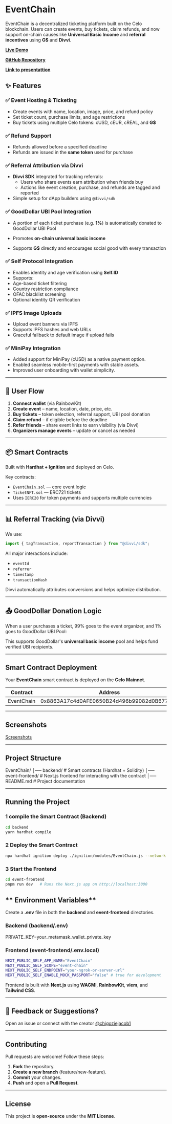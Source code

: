 # EventChain

EventChain is a decentralized ticketing platform built on the Celo blockchain. Users can create events, buy tickets, claim refunds, and now support on-chain causes like **Universal Basic Income** and **referral incentives** using **G$** and **Divvi**.

**[Live Demo](https://eventchain-git-main-chigozie0706s-projects.vercel.app/)**

**[GitHub Repository](https://github.com/Chigozie0706/eventchain)**

**[Link to presentattion](https://www.canva.com/design/DAGf-vn5bL4/GpTakYkJ6L9RTarjzrD4vg/view?utm_content=DAGf-vn5bL4&utm_campaign=designshare&utm_medium=link2&utm_source=uniquelinks&utlId=h596c558439)**

## ✨ Features

### ✅ Event Hosting & Ticketing

- Create events with name, location, image, price, and refund policy
- Set ticket count, purchase limits, and age restrictions
- Buy tickets using multiple Celo tokens: cUSD, cEUR, cREAL, and **G$**

### ✅ Refund Support

- Refunds allowed before a specified deadline
- Refunds are issued in the **same token** used for purchase

### ✅ Referral Attribution via Divvi

- **Divvi SDK** integrated for tracking referrals:
  - Users who share events earn attribution when friends buy
  - Actions like event creation, purchase, and refunds are tagged and reported
- Simple setup for dApp builders using `@divvi/sdk`

### ✅ GoodDollar UBI Pool Integration

- A portion of each ticket purchase (e.g. **1%**) is automatically donated to GoodDollar UBI Pool

- Promotes **on-chain universal basic income**
- Supports **G$** directly and encourages social good with every transaction

### ✅ Self Protocol Integration

- Enables identity and age verification using **Self.ID**
- Supports:
- Age-based ticket filtering
- Country restriction compliance
- OFAC blacklist screening
- Optional identity QR verification

### ✅ IPFS Image Uploads

- Upload event banners via IPFS
- Supports IPFS hashes and web URLs
- Graceful fallback to default image if upload fails

### ✅ MiniPay Integration

- Added support for MiniPay (cUSD) as a native payment option.
- Enabled seamless mobile-first payments with stable assets.
- Improved user onboarding with wallet simplicity.

---

## 🔁 User Flow

1. **Connect wallet** (via RainbowKit)
2. **Create event** – name, location, date, price, etc.
3. **Buy tickets** – token selection, referral support, UBI pool donation
4. **Claim refund** – if eligible before the deadline
5. **Refer friends** – share event links to earn visibility (via Divvi)
6. **Organizers manage events** – update or cancel as needed

---

## 📦 Smart Contracts

Built with **Hardhat + Ignition** and deployed on Celo.

Key contracts:

- `EventChain.sol` — core event logic
- `TicketNFT.sol` — ERC721 tickets
- Uses `IERC20` for token payments and supports multiple currencies

---

## 📊 Referral Tracking (via Divvi)

We use:

```ts
import { tagTransaction, reportTransaction } from "@divvi/sdk";
```

All major interactions include:

- `eventId`
- `referrer`
- `timestamp`
- `transactionHash`

Divvi automatically attributes conversions and helps optimize distribution.

---

## 📤 GoodDollar Donation Logic

When a user purchases a ticket, 99% goes to the event organizer, and 1% goes to GoodDollar UBI Pool:

This supports GoodDollar's **universal basic income** pool and helps fund verified UBI recipients.

---

## **Smart Contract Deployment**

Your **EventChain** smart contract is deployed on the **Celo Mainnet**.

| Contract   | Address                                    |
| ---------- | ------------------------------------------ |
| EventChain | 0x8863A17c4d0AFE0650B24d496b99082d0B677e5D |

<!-- **[View on Celo Explorer](https://alfajores.celoscan.io/address/0xBa26366767eA843A656853d348c763c41f9D67Ca)** -->

---

## **Screenshots**

[Screenshots](https://drive.google.com/drive/folders/13iZviAZX3R69zmZKudesQTtxaT5Hdkvy?usp=sharing)

---

## **Project Structure**

EventChain/
│── backend/ # Smart contracts (Hardhat + Solidity)
│── event-frontend/ # Next.js frontend for interacting with the contract
│── README.md # Project documentation

---

## **Running the Project**

### **1 compile the Smart Contract (Backend)**

```sh
cd backend
yarn hardhat compile
```

### **2 Deploy the Smart Contract**

```sh
npx hardhat ignition deploy ./ignition/modules/EventChain.js --network celo_mainnet
```

### **3 Start the Frontend**

```sh
cd event-frontend
pnpm run dev   # Runs the Next.js app on http://localhost:3000
```

## ** Environment Variables**

Create a **.env** file in both the **backend** and **event-frontend** directories.

### **Backend (backend/.env)**

PRIVATE_KEY=your_metamask_wallet_private_key

### **Frontend (event-frontend/.env.local)**

```sh
NEXT_PUBLIC_SELF_APP_NAME="EventChain"
NEXT_PUBLIC_SELF_SCOPE="event-chain"
NEXT_PUBLIC_SELF_ENDPOINT="your-ngrok-or-server-url"
NEXT_PUBLIC_SELF_ENABLE_MOCK_PASSPORT="false" # true for development
```

Frontend is built with **Next.js** using **WAGMI**, **RainbowKit**, **viem**, and **Tailwind CSS**.

---

## 💬 Feedback or Suggestions?

Open an issue or connect with the creator [@chigoziejacob1](https://twitter.com/chigoziejacob1)

---

## **Contributing**

Pull requests are welcome! Follow these steps:

1. **Fork** the repository.
2. **Create a new branch** (feature/new-feature).
3. **Commit** your changes.
4. **Push** and open a **Pull Request**.

---

## **License**

This project is **open-source** under the **MIT License**.

```

```
